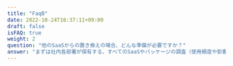 ```yaml
---
title: "FaqB"
date: 2022-10-24T16:37:11+09:00
draft: false
isFAQ: true
weight: 2
question: "他のSaaSからの置き換えの場合、どんな準備が必要ですか？"
answer: "まずは社内各部署が保有する、すべてのSaaSやパッケージの調査（使用頻度や影響度などを明記）とリストアップをいたします。調査結果によっては、現状システムの継続利用をご提案させていただくこともあります。"
---
```


